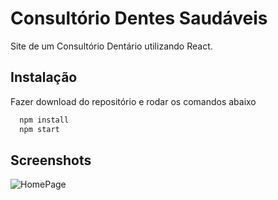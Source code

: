 
# Consultório Dentes Saudáveis

Site de um Consultório Dentário utilizando React.



## Instalação

Fazer download do repositório e rodar os comandos abaixo

```bash
  npm install
  npm start
```


## Screenshots

![HomePage](https://i.imgur.com/jjFHcoM.png)

    
